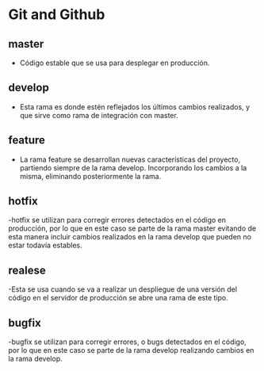 # Git and Github

## master

- Código estable que se usa para desplegar en producción.

## develop

- Esta rama es donde estén reflejados los últimos cambios realizados, y que sirve como rama de integración con master.

## feature

- La rama feature se desarrollan nuevas características del proyecto, partiendo siempre de la rama develop. Incorporando los cambios a la misma, eliminando posteriormente la rama.

## hotfix

-hotfix se utilizan para corregir errores detectados en el código en producción, por lo que en este caso se parte de la rama master evitando de esta manera incluir cambios realizados en la rama develop que pueden no estar todavía estables.

## realese

-Esta se usa cuando se va a realizar un despliegue de una versión del código en el servidor de producción se abre una rama de este tipo.

## bugfix

-bugfix se utilizan para corregir errores, o bugs detectados en el código, por lo que en este caso se parte de la rama develop realizando cambios en la rama develop.

